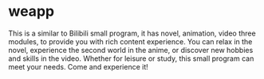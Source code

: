 # weapp

This is a similar to Bilibili small program, it has novel, animation, video three modules, to provide you with rich content experience. You can relax in the novel, experience the second world in the anime, or discover new hobbies and skills in the video. Whether for leisure or study, this small program can meet your needs. Come and experience it!